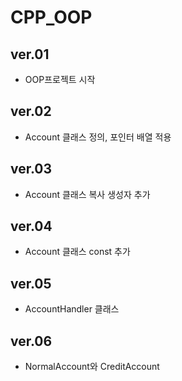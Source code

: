 # CPP_OOP

## ver.01
 - OOP프로젝트 시작

## ver.02
 - Account 클래스 정의, 포인터 배열 적용

## ver.03
 - Account 클래스 복사 생성자 추가

## ver.04
 - Account 클래스 const 추가

## ver.05
 - AccountHandler 클래스 

## ver.06
 - NormalAccount와 CreditAccount 
